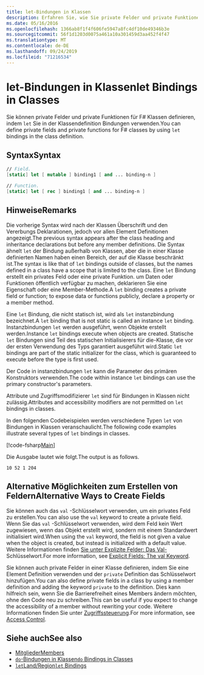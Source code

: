 ```yaml
---
title: let-Bindungen in Klassen
description: Erfahren Sie, wie Sie private Felder und private Funktionen F# für Klassen mithilfe von let-Bindungen in der Klassendefinition definieren.
ms.date: 05/16/2016
ms.openlocfilehash: 1366ab8f1f4f606fe5947a8fc4df10de49346b3e
ms.sourcegitcommit: 56f1d1203d0075a461a10a301459d3aa452f4f47
ms.translationtype: MT
ms.contentlocale: de-DE
ms.lasthandoff: 09/24/2019
ms.locfileid: "71216534"
---
```

# <a name="let-bindings-in-classes"></a><span data-ttu-id="9fa78-103">let-Bindungen in Klassen</span><span class="sxs-lookup"><span data-stu-id="9fa78-103">let Bindings in Classes</span></span>

<span data-ttu-id="9fa78-104">Sie können private Felder und private Funktionen für F# Klassen definieren, indem `let` Sie in der Klassendefinition Bindungen verwenden.</span><span class="sxs-lookup"><span data-stu-id="9fa78-104">You can define private fields and private functions for F# classes by using `let` bindings in the class definition.</span></span>

## <a name="syntax"></a><span data-ttu-id="9fa78-105">Syntax</span><span class="sxs-lookup"><span data-stu-id="9fa78-105">Syntax</span></span>

```fsharp
// Field.
[static] let [ mutable ] binding1 [ and ... binding-n ]

// Function.
[static] let [ rec ] binding1 [ and ... binding-n ]
```

## <a name="remarks"></a><span data-ttu-id="9fa78-106">Hinweise</span><span class="sxs-lookup"><span data-stu-id="9fa78-106">Remarks</span></span>

<span data-ttu-id="9fa78-107">Die vorherige Syntax wird nach der Klassen Überschrift und den Vererbungs Deklarationen, jedoch vor allen Element Definitionen angezeigt.</span><span class="sxs-lookup"><span data-stu-id="9fa78-107">The previous syntax appears after the class heading and inheritance declarations but before any member definitions.</span></span> <span data-ttu-id="9fa78-108">Die Syntax ähnelt `let` der Bindung außerhalb von Klassen, aber die in einer Klasse definierten Namen haben einen Bereich, der auf die Klasse beschränkt ist.</span><span class="sxs-lookup"><span data-stu-id="9fa78-108">The syntax is like that of `let` bindings outside of classes, but the names defined in a class have a scope that is limited to the class.</span></span> <span data-ttu-id="9fa78-109">Eine `let` Bindung erstellt ein privates Feld oder eine private Funktion. um Daten oder Funktionen öffentlich verfügbar zu machen, deklarieren Sie eine Eigenschaft oder eine Member-Methode.</span><span class="sxs-lookup"><span data-stu-id="9fa78-109">A `let` binding creates a private field or function; to expose data or functions publicly, declare a property or a member method.</span></span>

<span data-ttu-id="9fa78-110">Eine `let` Bindung, die nicht statisch ist, wird als `let` instanzbindung bezeichnet.</span><span class="sxs-lookup"><span data-stu-id="9fa78-110">A `let` binding that is not static is called an instance `let` binding.</span></span> <span data-ttu-id="9fa78-111">Instanzbindungen `let` werden ausgeführt, wenn Objekte erstellt werden.</span><span class="sxs-lookup"><span data-stu-id="9fa78-111">Instance `let` bindings execute when objects are created.</span></span> <span data-ttu-id="9fa78-112">Statische `let` Bindungen sind Teil des statischen Initialisierers für die-Klasse, die vor der ersten Verwendung des Typs garantiert ausgeführt wird.</span><span class="sxs-lookup"><span data-stu-id="9fa78-112">Static `let` bindings are part of the static initializer for the class, which is guaranteed to execute before the type is first used.</span></span>

<span data-ttu-id="9fa78-113">Der Code in instanzbindungen `let` kann die Parameter des primären Konstruktors verwenden.</span><span class="sxs-lookup"><span data-stu-id="9fa78-113">The code within instance `let` bindings can use the primary constructor's parameters.</span></span>

<span data-ttu-id="9fa78-114">Attribute und Zugriffsmodifizierer `let` sind für Bindungen in Klassen nicht zulässig.</span><span class="sxs-lookup"><span data-stu-id="9fa78-114">Attributes and accessibility modifiers are not permitted on `let` bindings in classes.</span></span>

<span data-ttu-id="9fa78-115">In den folgenden Codebeispielen werden verschiedene Typen `let` von Bindungen in Klassen veranschaulicht.</span><span class="sxs-lookup"><span data-stu-id="9fa78-115">The following code examples illustrate several types of `let` bindings in classes.</span></span>

[!code-fsharp[Main](~/samples/snippets/fsharp/lang-ref-1/snippet3001.fs)]

<span data-ttu-id="9fa78-116">Die Ausgabe lautet wie folgt.</span><span class="sxs-lookup"><span data-stu-id="9fa78-116">The output is as follows.</span></span>

```console
10 52 1 204
```

## <a name="alternative-ways-to-create-fields"></a><span data-ttu-id="9fa78-117">Alternative Möglichkeiten zum Erstellen von Feldern</span><span class="sxs-lookup"><span data-stu-id="9fa78-117">Alternative Ways to Create Fields</span></span>

<span data-ttu-id="9fa78-118">Sie können auch das `val` -Schlüsselwort verwenden, um ein privates Feld zu erstellen.</span><span class="sxs-lookup"><span data-stu-id="9fa78-118">You can also use the `val` keyword to create a private field.</span></span> <span data-ttu-id="9fa78-119">Wenn Sie das `val` -Schlüsselwort verwenden, wird dem Feld kein Wert zugewiesen, wenn das Objekt erstellt wird, sondern mit einem Standardwert initialisiert wird.</span><span class="sxs-lookup"><span data-stu-id="9fa78-119">When using the `val` keyword, the field is not given a value when the object is created, but instead is initialized with a default value.</span></span> <span data-ttu-id="9fa78-120">Weitere Informationen finden [Sie unter Explizite Felder: Das Val-](explicit-fields-the-val-keyword.md)Schlüsselwort.</span><span class="sxs-lookup"><span data-stu-id="9fa78-120">For more information, see [Explicit Fields: The val Keyword](explicit-fields-the-val-keyword.md).</span></span>

<span data-ttu-id="9fa78-121">Sie können auch private Felder in einer Klasse definieren, indem Sie eine Element Definition verwenden und der `private` Definition das Schlüsselwort hinzufügen.</span><span class="sxs-lookup"><span data-stu-id="9fa78-121">You can also define private fields in a class by using a member definition and adding the keyword `private` to the definition.</span></span> <span data-ttu-id="9fa78-122">Dies kann hilfreich sein, wenn Sie die Barrierefreiheit eines Members ändern möchten, ohne den Code neu zu schreiben.</span><span class="sxs-lookup"><span data-stu-id="9fa78-122">This can be useful if you expect to change the accessibility of a member without rewriting your code.</span></span> <span data-ttu-id="9fa78-123">Weitere Informationen finden Sie unter [Zugriffssteuerung](../access-control.md).</span><span class="sxs-lookup"><span data-stu-id="9fa78-123">For more information, see [Access Control](../access-control.md).</span></span>

## <a name="see-also"></a><span data-ttu-id="9fa78-124">Siehe auch</span><span class="sxs-lookup"><span data-stu-id="9fa78-124">See also</span></span>

- [<span data-ttu-id="9fa78-125">Mitglieder</span><span class="sxs-lookup"><span data-stu-id="9fa78-125">Members</span></span>](index.md)
- [<span data-ttu-id="9fa78-126">`do`-Bindungen in Klassen</span><span class="sxs-lookup"><span data-stu-id="9fa78-126">`do` Bindings in Classes</span></span>](do-bindings-in-classes.md)
- [<span data-ttu-id="9fa78-127">`let`Land/Region</span><span class="sxs-lookup"><span data-stu-id="9fa78-127">`let` Bindings</span></span>](../functions/let-bindings.md)
